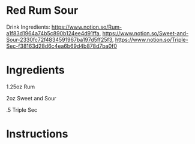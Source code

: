 # Red Rum Sour

Drink Ingredients: https://www.notion.so/Rum-a1f83d1964a74b5c890b124ee4d91ffa, https://www.notion.so/Sweet-and-Sour-2330fc72f4834591967ba197d5ff25f3, https://www.notion.so/Triple-Sec-f38163d28d6c4ea6b69d4b878d7ba0f0

# Ingredients

1.25oz Rum

2oz Sweet and Sour

.5 Triple Sec

# Instructions